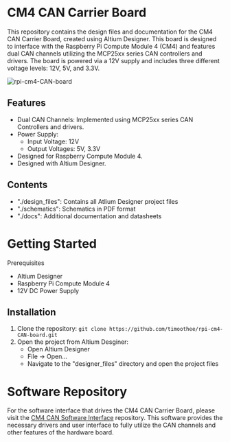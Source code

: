 # CM4 CAN Carrier Board

This repository contains the design files and documentation for the CM4 CAN Carrier Board, created using Altium Designer. This board is designed to interface with the Raspberry Pi Compute Module 4 (CM4) and features dual CAN channels utilizing the MCP25xx series CAN controllers and drivers. The board is powered via a 12V supply and includes three different voltage levels: 12V, 5V, and 3.3V.

![rpi-cm4-CAN-board](https://github.com/user-attachments/assets/978c4839-724d-4982-8ac3-1be8d7ae2fbc)

## Features
- Dual CAN Channels: Implemented using MCP25xx series CAN Controllers and drivers.
- Power Supply:
  - Input Voltage: 12V
  - Output Voltages: 5V, 3.3V
- Designed for Raspberry Compute Module 4.
- Designed with Altium Designer.

## Contents
- "./design_files": Contains all Atlium Designer project files
- "./schematics": Schematics in PDF format
- "./docs": Additional documentation and datasheets

# Getting Started
Prerequisites
- Altium Designer
- Raspberry Pi Compute Module 4
- 12V DC Power Supply

## Installation
1. Clone the repository:
   `git clone https://github.com/timoothee/rpi-cm4-CAN-board.git`
3. Open the project from Altium Desginer:
   - Open Altium Designer
   - File -> Open...
   - Navigate to the "designer_files" directory and open the project files
  
# Software Repository
For the software interface that drives the CM4 CAN Carrier Board, please visit the [CM4 CAN Software Interface](https://github.com/timoothee/CAN-Tester.git) repository. 
This software provides the necessary drivers and user interface to fully utilize the CAN channels and other features of the hardware board.
